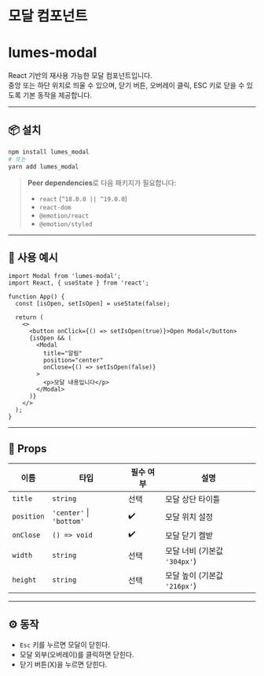 # 모달 컴포넌트

# lumes-modal

React 기반의 재사용 가능한 모달 컴포넌트입니다.  
중앙 또는 하단 위치로 띄울 수 있으며, 닫기 버튼, 오버레이 클릭, ESC 키로 닫을 수 있도록 기본 동작을 제공합니다.

---

## 📦 설치

```bash
npm install lumes_modal
# 또는
yarn add lumes_modal
```

> **Peer dependencies**로 다음 패키지가 필요합니다:
>
> * `react` (`^18.0.0 || ^19.0.0`)
> * `react-dom`
> * `@emotion/react`
> * `@emotion/styled`

---

## 🚀 사용 예시

```tsx
import Modal from 'lumes-modal';
import React, { useState } from 'react';

function App() {
  const [isOpen, setIsOpen] = useState(false);

  return (
    <>
      <button onClick={() => setIsOpen(true)}>Open Modal</button>
      {isOpen && (
        <Modal
          title="알림"
          position="center"
          onClose={() => setIsOpen(false)}
        >
          <p>모달 내용입니다</p>
        </Modal>
      )}
    </>
  );
}
```

---

## 📘 Props

| 이름         | 타입                       | 필수 여부 | 설명                    |
| ---------- | ------------------------ | ----- | --------------------- |
| `title`    | `string`                 | 선택    | 모달 상단 타이틀             |
| `position` | `'center'` \| `'bottom'` | ✔️    | 모달 위치 설정              |
| `onClose`  | `() => void`             | ✔️    | 모달 닫기 켈받              |
| `width`    | `string`                 | 선택    | 모달 너비 (기본값 `'304px'`) |
| `height`   | `string`                 | 선택    | 모달 높이 (기본값 `'216px'`) |

---

## ⚙️ 동작

* `Esc` 키를 누르면 모달이 닫힌다.
* 모달 외부(오버레이)를 클릭하면 닫힌다.
* 닫기 버튼(X)을 누르면 닫힌다.
